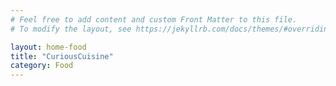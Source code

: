 ```yaml
---
# Feel free to add content and custom Front Matter to this file.
# To modify the layout, see https://jekyllrb.com/docs/themes/#overriding-theme-defaults

layout: home-food
title: "CuriousCuisine"
category: Food
---
```


